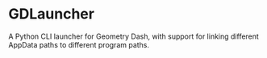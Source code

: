 # GDLauncher
A Python CLI launcher for Geometry Dash, with support for linking different AppData paths to different program paths.
